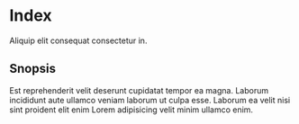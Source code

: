 # Index

Aliquip elit consequat consectetur in.

## Snopsis

Est reprehenderit velit deserunt cupidatat tempor ea magna. Laborum incididunt aute ullamco veniam laborum ut culpa esse. Laborum ea velit nisi sint proident elit enim Lorem adipisicing velit minim ullamco enim.
